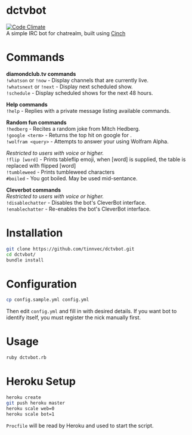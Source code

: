 # dctvbot
[![Code Climate](https://codeclimate.com/github/tinnvec/dctvbot/badges/gpa.svg)](https://codeclimate.com/github/tinnvec/dctvbot)  
A simple IRC bot for chatrealm, built using [Cinch](https://github.com/cinchrb/cinch)  

# Commands
**diamondclub.tv commands**  
`!whatson` or `!now` - Display channels that are currently live.  
`!whatsnext` or `!next` - Display next scheduled show.  
`!schedule` - Display scheduled shows for the next 48 hours.  

**Help commands**  
`!help` - Replies with a private message listing available commands.

**Random fun commands**  
`!hedberg` - Recites a random joke from Mitch Hedberg.  
`!google <term>` - Returns the top hit on google for <term>.  
`!wolfram <query>` - Attempts to answer your <query> using Wolfram Alpha.  

_Restricted to users with voice or higher._  
`!flip [word]` - Prints tableflip emoji, when [word] is supplied, the table is replaced with flipped [word]  
`!tumbleweed` -  Prints tumbleweed characters  
`#boiled` - You got boiled. May be used mid-sentance.  

**Cleverbot commands**  
_Restricted to users with voice or higher._  
`!disablechatter` - Disables the bot's CleverBot interface.  
`!enablechatter` - Re-enables the bot's CleverBot interface.  

# Installation
```bash
git clone https://github.com/tinnvec/dctvbot.git
cd dctvbot/
bundle install
```

# Configuration
```bash
cp config.sample.yml config.yml
```
Then edit `config.yml` and fill in with desired details. If you want bot to identify itself, you must register the nick manually first.  

# Usage
```bash
ruby dctvbot.rb
```

# Heroku Setup
```bash
heroku create
git push heroku master
heroku scale web=0
heroku scale bot=1
```
`Procfile` will be read by Heroku and used to start the script.
